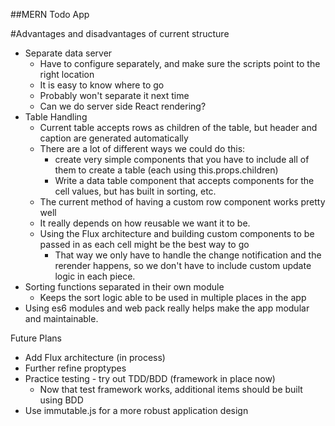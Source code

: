 ##MERN Todo App

#Advantages and disadvantages of current structure
- Separate data server
    - Have to configure separately, and make sure the scripts point to the right location
    - It is easy to know where to go
    - Probably won't separate it next time
    - Can we do server side React rendering?
- Table Handling
    - Current table accepts rows as children of the table, but header and caption are generated automatically
    - There are a lot of different ways we could do this:
        - create very simple components that you have to include all of them to create a table (each using this.props.children)
        - Write a data table component that accepts components for the cell values, but has built in sorting, etc.
    - The current method of having a custom row component works pretty well
    - It really depends on how reusable we want it to be.
    - Using the Flux architecture and building custom components to be passed in as each cell might be the best way to go
        - That way we only have to handle the change notification and the rerender happens, so we don't have to include custom update logic in each piece.
- Sorting functions separated in their own module
    - Keeps the sort logic able to be used in multiple places in the app
- Using es6 modules and web pack really helps make the app modular and maintainable.

Future Plans
- Add Flux architecture (in process)
- Further refine proptypes
- Practice testing - try out TDD/BDD (framework in place now)
    - Now that test framework works, additional items should be built using BDD
- Use immutable.js for a more robust application design